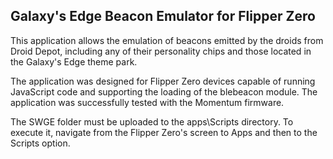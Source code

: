 ## Galaxy's Edge Beacon Emulator for Flipper Zero

This application allows the emulation of beacons emitted by the droids from Droid Depot, including any of their personality chips and those located in the Galaxy's Edge theme park.

The application was designed for Flipper Zero devices capable of running JavaScript code and supporting the loading of the blebeacon module. The application was successfully tested with the Momentum firmware.

The SWGE folder must be uploaded to the apps\Scripts directory.
To execute it, navigate from the Flipper Zero's screen to Apps and then to the Scripts option.
